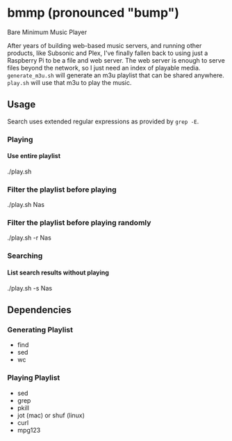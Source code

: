 # bmmp (pronounced "bump")
Bare Minimum Music Player

After years of building web-based music servers, and running other products, like Subsonic and Plex, I've finally fallen back to using just a Raspberry Pi to be a file and web server.  The web server is enough to serve files beyond the network, so I just need an index of playable media.  `generate_m3u.sh` will generate an m3u playlist that can be shared anywhere.  `play.sh` will use that m3u to play the music.

## Usage

Search uses extended regular expressions as provided by `grep -E`.

### Playing

#### Use entire playlist
./play.sh

### Filter the playlist before playing
./play.sh Nas

### Filter the playlist before playing randomly
./play.sh -r Nas

### Searching 

#### List search results without playing
./play.sh -s Nas

## Dependencies

### Generating Playlist

* find
* sed
* wc

### Playing Playlist

* sed
* grep
* pkill
* jot (mac) or shuf (linux)
* curl
* mpg123

